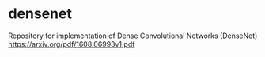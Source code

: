 # densenet
Repository for implementation of Dense Convolutional Networks (DenseNet) https://arxiv.org/pdf/1608.06993v1.pdf 
